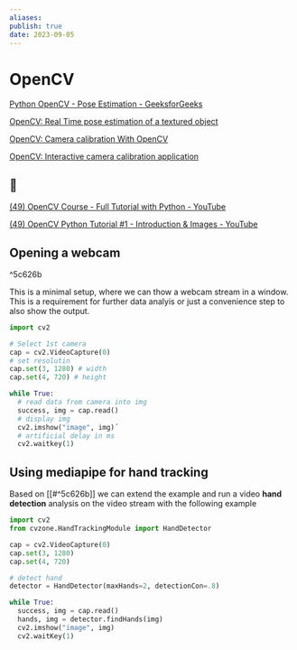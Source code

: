```yaml
---
aliases:
publish: true
date: 2023-09-05
---
```

# OpenCV

[Python OpenCV - Pose Estimation - GeeksforGeeks](https://www.geeksforgeeks.org/python-opencv-pose-estimation/)

[OpenCV: Real Time pose estimation of a textured object](https://docs.opencv.org/4.x/dc/d2c/tutorial_real_time_pose.html)

[OpenCV: Camera calibration With OpenCV](https://docs.opencv.org/4.x/d4/d94/tutorial_camera_calibration.html)

[OpenCV: Interactive camera calibration application](https://docs.opencv.org/4.x/d7/d21/tutorial_interactive_calibration.html)

## 📼

[(49) OpenCV Course - Full Tutorial with Python - YouTube](https://www.youtube.com/watch?v=oXlwWbU8l2o)

[(49) OpenCV Python Tutorial #1 - Introduction & Images - YouTube](https://www.youtube.com/watch?v=qCR2Weh64h4&list=PLzMcBGfZo4-lUA8uGjeXhBUUzPYc6vZRn)


## Opening a webcam 

^5c626b

This is a minimal setup, where we can thow a webcam stream in a window. This is a requirement for further data analyis or just a convenience step to also show the output. 


```python
import cv2

# Select 1st camera
cap = cv2.VideoCapture(0)
# set resolutin
cap.set(3, 1280) # width
cap.set(4, 720) # height

while True:
  # read data from camera into img
  success, img = cap.read()
  # display img
  cv2.imshow("image", img)́
  # artificial delay in ms
  cv2.waitkey(1) 
```


## Using mediapipe for hand tracking

Based on [[#^5c626b]] we can extend the example and run a video **hand detection** analysis on the video stream with the following example

```python
import cv2
from cvzone.HandTrackingModule import HandDetector

cap = cv2.VideoCapture(0)
cap.set(3, 1280)
cap.set(4, 720)

# detect hand
detector = HandDetector(maxHands=2, detectionCon=.8)

while True:
  success, img = cap.read()
  hands, img = detector.findHands(img)
  cv2.imshow("image", img)
  cv2.waitKey(1)
```

